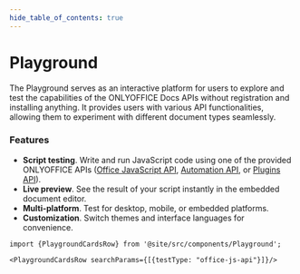 ```yaml
---
hide_table_of_contents: true
---
```


# Playground

The Playground serves as an interactive platform for users to explore and test the capabilities of the ONLYOFFICE Docs APIs without registration and installing anything. It provides users with various API functionalities, allowing them to experiment with different document types seamlessly.

### Features

- **Script testing**. Write and run JavaScript code using one of the provided ONLYOFFICE APIs ([Office JavaScript API](../../office-api/get-started/overview.md), [Automation API](../../docs-api/usage-api/automation-api.md), or [Plugins API](../../plugin-and-macros/get-started/overview.md)).
- **Live preview**. See the result of your script instantly in the embedded document editor.
- **Multi-platform**. Test for desktop, mobile, or embedded platforms.
- **Customization**. Switch themes and interface languages for convenience.

```mdx-code-block
import {PlaygroundCardsRow} from '@site/src/components/Playground';

<PlaygroundCardsRow searchParams={[{testType: "office-js-api"}]}/>
```
